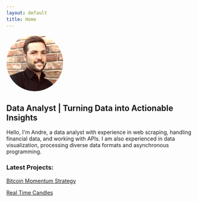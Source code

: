 ```yaml
---
layout: default
title: Home
---
```


<img src="/assets/images/me_picture.png" alt="Banner Image" style="width: 150px; height: auto; border-radius: 50%;">

## Data Analyst | Turning Data into Actionable Insights

Hello, I'm Andre, a data analyst with experience in web scraping, handling financial data, and working with APIs. I am also experienced in data visualization, processing diverse data formats and asynchronous programming.

### Latest Projects:

[Bitcoin Momentum Strategy](/projects/bitcoin_momentum/)

[Real Time Candles](/projects/real_time_candles/)



<!-- passionate about sharing my projects, exploring new ideas, and connecting with others for exciting collaborations. -->